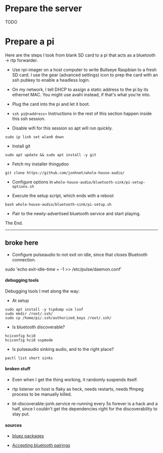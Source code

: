 # Prepare the server

TODO

# Prepare a pi

Here are the steps I took from blank SD card to a pi that acts as a bluetooth
-> rtp forwarder.

* Use rpi-imager on a host computer to write Bullseye Raspbian to a fresh SD card.
  I use the gear (advanced settings) icon to prep the card with an ssh pubkey
  to enable a headless login.

* On my network, I tell DHCP to assign a static address to the pi by its ethernet MAC.
  You might use avahi instead, if that's what you're into.

* Plug the card into the pi and let it boot.

* ```ssh pi@<address>``` Instructions in the rest of this section happen inside
  this ssh session.

* Disable wifi for this session so apt will run quickly.
```
sudo ip link set wlan0 down
```

* Install git
```
sudo apt update && sudo apt install -y git
```

* Fetch my installer thingydoo
```
git clone https://github.com/jonhnet/whole-house-audio/
```

* Configure options in `whole-house-audio/bluetooth-sink/pi-setup-options.sh`

* Execute the setup script, which ends with a reboot
```
bash whole-house-audio/bluetooth-sink/pi-setup.sh
```

* Pair to the newly-advertised bluetooth service and start playing.

The End.

------------------------------------------------------------------------------
broke here
------------------------------------------------------------------------------

* Configure pulseaudio to not exit on idle, since that closes Bluetooth connection.

sudo 'echo exit-idle-time = -1 >> /etc/pulse/daemon.conf'


#### debugging tools

Debugging tools I met along the way:

* At setup
```
sudo apt install -y tcpdump vim lsof
sudo mkdir /root/.ssh/
sudo cp /home/pi/.ssh/authorized_keys /root/.ssh/
```

* Is bluetooth discoverable?
```
hciconfig hci0
hciconfig hci0 sspmode
```

* Is pulseaudio sinking audio, and to the right place?
```
pactl list short sinks
```

#### broken stuff

* Even when I get the thing working, it randomly suspends itself.

* rtp listener on host is flaky as heck, needs restarts, needs ffmpeg process
  to be manually killed.

* bt-discoverable-jonh.service re-running every 5s forever is a hack and
  a half, since I couldn't get the dependencies right for the discoverability
  to stay put.

#### sources
* [bluez packages](https://www.instructables.com/Turn-your-Raspberry-Pi-into-a-Portable-Bluetooth-A/)

* [Accepting bluetooth pairings](https://raspberrypi.stackexchange.com/questions/50496/automatically-accept-bluetooth-pairings)
